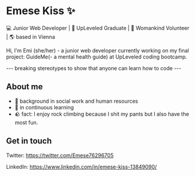 # Emese Kiss ✨

💻 Junior Web Developer | 🚀 UpLeveled Graduate | 🙋 Womankind Volunteer | 🌎 based in Vienna

Hi, I'm Emi (she/her) - a junior web developer currently working on my final project: GuideMe(- a mental health guide) at UpLeveled coding bootcamp. 

--- breaking stereotypes to show that anyone can learn how to code ---

## About me

- 👐 background in social work and human resources
- 🔭 in continuous learning 
- 🪨 fact: I enjoy rock climbing because I shit my pants but I also have the most fun.

## Get in touch

Twitter: https://twitter.com/Emese76296705

LinkedIn: https://www.linkedin.com/in/emese-kiss-13849090/

